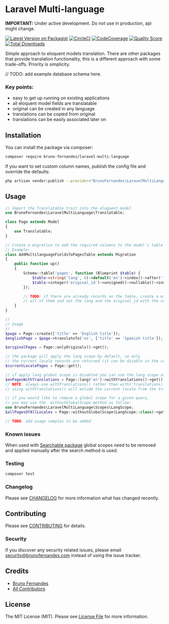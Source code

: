 # Laravel Multi-language

**IMPORTANT:** Under active development. Do not use in production, api might change.

[![Latest Version on Packagist](https://img.shields.io/packagist/v/bruno-fernandes/laravel-multi-language.svg?style=flat-square)](https://packagist.org/packages/bruno-fernandes/laravel-multi-language)
[![CircleCI](https://circleci.com/gh/bruno-fernandes/laravel-multi-language.svg?style=svg&circle-token=204e4d6fde62b9ba380ef4d513a568e20ace4090)](https://circleci.com/gh/bruno-fernandes/laravel-multi-language)
[![CodeCoverage](https://codecov.io/gh/bruno-fernandes/laravel-multi-language/branch/master/graph/badge.svg)](https://codecov.io/github/bruno-fernandes/laravel-multi-language?branch=master)
[![Quality Score](https://img.shields.io/scrutinizer/g/bruno-fernandes/laravel-multi-language.svg?style=flat-square)](https://scrutinizer-ci.com/g/bruno-fernandes/laravel-multi-language)
[![Total Downloads](https://img.shields.io/packagist/dt/bruno-fernandes/laravel-multi-language.svg?style=flat-square)](https://packagist.org/packages/bruno-fernandes/laravel-multi-language)

Simple approach to eloquent models translation. There are other packages that provide translation functionality, this is a different approach with some trade-offs. Priority is simplicity.

// TODO: add example database schema here.

### Key points:

- easy to get up running on existing applications
- all eloquent model fields are translatable
- original can be created in any language
- translations can be copied from original
- translations can be easily associated later on

## Installation

You can install the package via composer:

```bash
composer require bruno-fernandes/laravel-multi-language
```

If you want to set custom column names, publish the config file and override the defaults:

```bash
php artisan vendor:publish --provider="BrunoFernandes\LaravelMultiLanguage\LaravelMultiLanguageServiceProvider"
```

## Usage

``` php
// Import the Translatable trait into the eloquent model
use BrunoFernandes\LaravelMultiLanguage\Translatable;

class Page extends Model
{
    use Translatable;
}

// Create a migration to add the required columns to the model's table
// Example:
class AddMultilanguageFieldsToPagesTable extends Migration
{
    public function up()
    {
        Schema::table('pages', function (Blueprint $table) {
            $table->string('lang', 6)->default('en')->index()->after('id');
            $table->integer('original_id')->unsigned()->nullable()->index()->after('id');
        });

        // TODO: if there are already records on the table, create a migration to update
        // all of them and set the lang and the original_id with the correct values
    }
}

//
// Usage
// 
$page = Page::create(['title' => 'English title']);
$englishPage = $page->translateTo('es', ['title' => 'Spanish title']);

$originalPages = Page::onlyOriginals()->get();

// the package will apply the lang scope by default, so only  
// the current locale records are returned (it can be disable in the config file)
$currentLocalePages = Page::get();

// if apply lang global scope is disabled you can use the lang scope as follow:
$enPagesWithTranslations = Page::lang('en')->withTranslations()->get();
// NOTE: always use withTranslations() rather than with('translations) as it is more efficient
// using withTranslations() will exlude the current locale from the translations relationship

// if you would like to remove a global scope for a given query,
// you may use the  withoutGlobalScope method as follow:
use BrunoFernandes\LaravelMultiLanguage\Scopes\LangScope;
$allPagesOfAllLocales = Page::withoutGlobalScope(LangScope::class)->get();

// TODO: add usage samples to be added
```

### Known issues

When used with [Searchable package](https://github.com/nicolaslopezj/searchable) global scopes need to be removed and applied manually after the search method is used.


### Testing

``` bash
composer test
```

### Changelog

Please see [CHANGELOG](CHANGELOG.md) for more information what has changed recently.

## Contributing

Please see [CONTRIBUTING](CONTRIBUTING.md) for details.

### Security

If you discover any security related issues, please email security@brunofernandes.com instead of using the issue tracker.

## Credits

- [Bruno Fernandes](https://github.com/bruno-fernandes)
- [All Contributors](../../contributors)

## License

The MIT License (MIT). Please see [License File](LICENSE.md) for more information.
